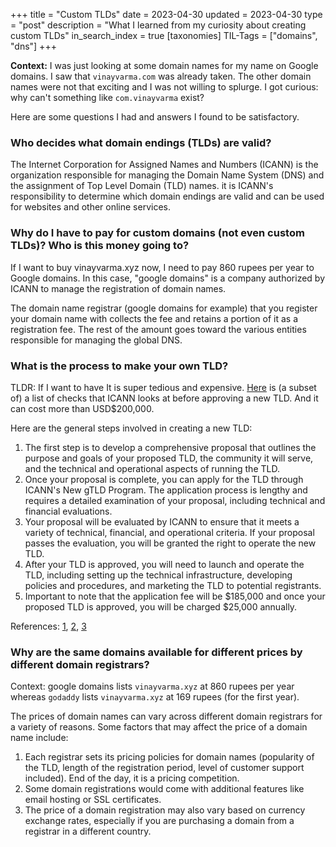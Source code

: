 +++
title = "Custom TLDs"
date = 2023-04-30
updated = 2023-04-30
type = "post"
description = "What I learned from my curiosity about creating custom TLDs"
in_search_index = true
[taxonomies]
TIL-Tags = ["domains", "dns"]
+++

**Context:** I was just looking at some domain names for my name on Google domains. I saw that `vinayvarma.com` was already taken. The other domain names were not that exciting and I was not willing to splurge. I got curious: why can't something like `com.vinayvarma` exist?

Here are some questions I had and answers I found to be satisfactory.

### Who decides what domain endings (TLDs) are valid?

The Internet Corporation for Assigned Names and Numbers (ICANN) is the organization responsible for managing the Domain Name System (DNS) and the assignment of Top Level Domain (TLD) names. it is ICANN's responsibility to determine which domain endings are valid and can be used for websites and other online services.

### Why do I have to pay for custom domains (not even custom TLDs)? Who is this money going to?
If I want to buy vinayvarma.xyz now, I need to pay 860 rupees per year to Google domains. In this case, "google domains" is a company authorized by ICANN to manage the registration of domain names.

The domain name registrar (google domains for example) that you register your domain name with collects the fee and retains a portion of it as a registration fee. The rest of the amount goes toward the various entities responsible for managing the global DNS.

### What is the process to make your own TLD?
TLDR: If I want to have It is super tedious and expensive. [Here](https://serverfault.com/a/243335) is (a subset of) a list of checks that ICANN looks at before approving a new TLD. And it can cost more than USD$200,000.

Here are the general steps involved in creating a new TLD:

1. The first step is to develop a comprehensive proposal that outlines the purpose and goals of your proposed TLD, the community it will serve, and the technical and operational aspects of running the TLD.
2. Once your proposal is complete, you can apply for the TLD through ICANN's New gTLD Program. The application process is lengthy and requires a detailed examination of your proposal, including technical and financial evaluations.
3. Your proposal will be evaluated by ICANN to ensure that it meets a variety of technical, financial, and operational criteria. If your proposal passes the evaluation, you will be granted the right to operate the new TLD.
4. After your TLD is approved, you will need to launch and operate the TLD, including setting up the technical infrastructure, developing policies and procedures, and marketing the TLD to potential registrants.
5. Important to note that the application fee will be $185,000 and once your proposed TLD is approved, you will be charged $25,000 annually.

References: [1](https://dev.to/kailyons/tutorial-make-your-own-top-level-domain-name-like-com-org-and-net-jhd), [2](https://adrianroselli.com/2011/06/make-your-own-tld-i-want-bacon.html), [3](https://archive.icann.org/en/tlds/tld-application-process.htm)

### Why are the same domains available for different prices by different domain registrars?
Context: google domains lists `vinayvarma.xyz` at 860 rupees per year whereas `godaddy` lists `vinayvarma.xyz` at 169 rupees (for the first year).

The prices of domain names can vary across different domain registrars for a variety of reasons. Some factors that may affect the price of a domain name include:
1. Each registrar sets its pricing policies for domain names (popularity of the TLD, length of the registration period, level of customer support included). End of the day, it is a pricing competition.
2. Some domain registrations would come with additional features like email hosting or SSL certificates.
3. The price of a domain registration may also vary based on currency exchange rates, especially if you are purchasing a domain from a registrar in a different country.